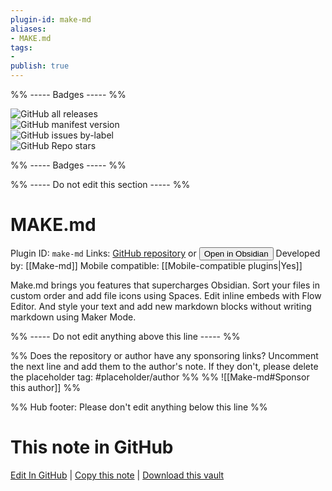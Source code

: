 ```yaml
---
plugin-id: make-md
aliases:
- MAKE.md
tags: 
- 
publish: true
---
```


%% ----- Badges ----- %%

![GitHub all releases](https://img.shields.io/github/downloads/Make-md/makemd/total?color=573E7A&logo=github&style=for-the-badge)   
![GitHub manifest version](https://img.shields.io/github/manifest-json/v/Make-md/makemd?color=573E7A&logo=github&style=for-the-badge)   
![GitHub issues by-label](https://img.shields.io/github/issues/Make-md/makemd/help%20wanted?color=573E7A&logo=github&style=for-the-badge)   
![GitHub Repo stars](https://img.shields.io/github/stars/Make-md/makemd?color=573E7A&logo=github&style=for-the-badge)

%% ----- Badges ----- %%

%% ----- Do not edit this section ----- %%

# MAKE.md

Plugin ID: `make-md`
Links: [GitHub repository](https://github.com/Make-md/makemd) or [<button id=HH>Open in Obsidian</button>](obsidian://show-plugin?id=make-md)
Developed by: [[Make-md]]
Mobile compatible: [[Mobile-compatible plugins|Yes]]

Make.md brings you features that supercharges Obsidian. Sort your files in custom order and add file icons using Spaces. Edit inline embeds with Flow Editor. And style your text and add new markdown blocks without writing markdown using Maker Mode.

%% ----- Do not edit anything above this line ----- %% 

%% Does the repository or author have any sponsoring links? Uncomment the next line and add them to the author's note. If they don't, please delete the placeholder tag: #placeholder/author %%
%% ![[Make-md#Sponsor this author]] %%

%% Hub footer: Please don't edit anything below this line %%

# This note in GitHub

<span class="git-footer">[Edit In GitHub](https://github.dev/obsidian-community/obsidian-hub/blob/main/02%20-%20Community%20Expansions/02.05%20All%20Community%20Expansions/Plugins/make-md.md "git-hub-edit-note") | [Copy this note](https://raw.githubusercontent.com/obsidian-community/obsidian-hub/main/02%20-%20Community%20Expansions/02.05%20All%20Community%20Expansions/Plugins/make-md.md "git-hub-copy-note") | [Download this vault](https://github.com/obsidian-community/obsidian-hub/archive/refs/heads/main.zip "git-hub-download-vault") </span>
